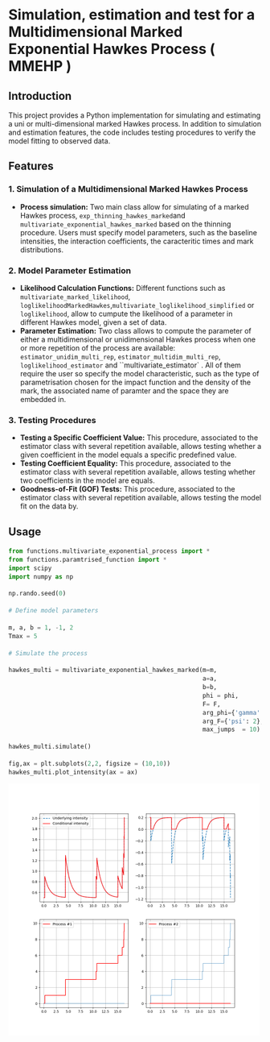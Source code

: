 # Simulation, estimation  and test for a Multidimensional Marked Exponential Hawkes Process ( MMEHP )

## Introduction

This project provides a Python implementation for simulating and estimating a uni or multi-dimensional marked Hawkes process. In addition to simulation and estimation features, the code includes testing procedures to verify the model fitting to observed data.

## Features

### 1. Simulation of a Multidimensional Marked Hawkes Process
- **Process simulation:** Two main class allow for simulating of a marked Hawkes process, ``exp_thinning_hawkes_marked``and ``multivariate_exponential_hawkes_marked`` based on the thinning procedure. Users must specify model parameters, such as the baseline intensities, the interaction coefficients, the caracteritic times and mark distributions.

### 2. Model Parameter Estimation
- **Likelihood Calculation Functions:** Different functions such as ``multivariate_marked_likelihood``, ``loglikelihoodMarkedHawkes``,``multivariate_loglikelihood_simplified`` or ``loglikelihood``, allow to cumpute the likelihood of a parameter in different Hawkes model, given a set of data.
- **Parameter Estimation:** Two class allows to compute the parameter of either a multidimensional or unidimensional Hawkes process when one or more repetition of the process are available: ``estimator_unidim_multi_rep``, ``estimator_multidim_multi_rep``, ``loglikelihood_estimator`` and ``multivariate_estimator` . All of them require the user so specify the model characteristic, such as the type of parametrisation chosen for the impact function and the density of the mark, the associated name of paramter and the space they are embedded in.   

### 3. Testing Procedures
- **Testing a Specific Coefficient Value:** This procedure, associated to the estimator class with several repetition available, allows testing whether a given coefficient in the model equals a specific predefined value.
- **Testing Coefficient Equality:** This procedure, associated to the estimator class with several repetition available, allows testing whether two coefficients in the model are equals.
- **Goodness-of-Fit (GOF) Tests:** This procedure, associated to the estimator class with several repetition available, allows testing the model fit on the data by.


## Usage 

```py
from functions.multivariate_exponential_process import *
from functions.paramtrised_function import *
import scipy 
import numpy as np

np.rando.seed(0)

# Define model parameters

m, a, b = 1, -1, 2
Tmax = 5

# Simulate the process

hawkes_multi = multivariate_exponential_hawkes_marked(m=m,
                                                      a=a, 
                                                      b=b, 
                                                      phi = phi, 
                                                      F= F, 
                                                      arg_phi={'gamma':phi_arg}, 
                                                      arg_F={'psi': 2}, 
                                                      max_jumps  = 10)

hawkes_multi.simulate()

fig,ax = plt.subplots(2,2, figsize = (10,10))
hawkes_multi.plot_intensity(ax = ax)
```
<img src="./plot/simulation_MMEHP.png" width="500">